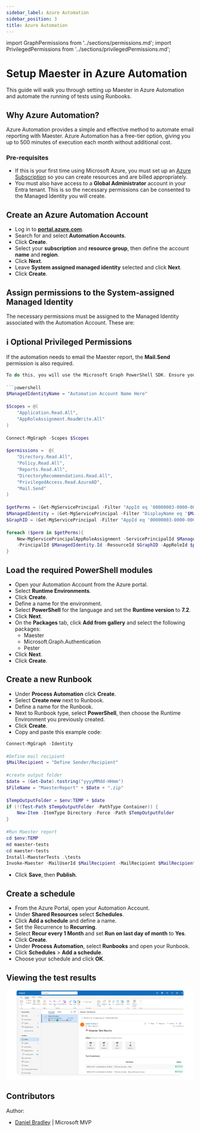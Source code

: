 ```yaml
---
sidebar_label: Azure Automation
sidebar_position: 3
title: Azure Automation
---
```

import GraphPermissions from '../sections/permissions.md';
import PrivilegedPermissions from '../sections/privilegedPermissions.md';

# <IIcon icon="devicon:azure" height="48" /> Setup Maester in Azure Automation
This guide will walk you through setting up Maester in Azure Automation and automate the running of tests using Runbooks.

## Why Azure Automation?
Azure Automation provides a simple and effective method to automate email reporting with Maester. Azure Automation has a free-tier option, giving you up to 500 minutes of execution each month without additional cost.

### Pre-requisites
- If this is your first time using Microsoft Azure, you must set up an [Azure Subscription](https://learn.microsoft.com/en-us/azure/cost-management-billing/manage/create-subscription) so you can create resources and are billed appropriately.
- You must also have access to a **Global Administrator** account in your Entra tenant. This is so the necessary permissions can be consented to the Managed Identity you will create.

## Create an Azure Automation Account
- Log in to **[portal.azure.com](https://portal.azure.com)**.
- Search for and select **Automation Accounts**.
- Click **Create**.
- Select your **subscription** and **resource group**, then define the account **name** and **region**.
- Click **Next**.
- Leave **System assigned managed identity** selected and click **Next**.
- Click **Create**.

##  Assign permissions to the System-assigned Managed Identity
The necessary permissions must be assigned to the Managed Identity associated with the Automation Account. These are:

<GraphPermissions/>

## ℹ️ Optional Privileged Permissions

<PrivilegedPermissions/>

If the automation needs to email the Maester report, the **Mail.Send** permission is also required.

```powershell
To do this, you will use the Microsoft Graph PowerShell SDK. Ensure you modify the first line with the name of your Automation Account.

```powershell
$ManagedIdentityName = "Automation Account Name Here"

$Scopes = @(
    "Application.Read.All",
    "AppRoleAssignment.ReadWrite.All"
)

Connect-MgGraph -Scopes $Scopes

$permissions =  @(
    "Directory.Read.All",
    "Policy.Read.All",
    "Reports.Read.All",
    "DirectoryRecommendations.Read.All",
    "PrivilegedAccess.Read.AzureAD",
    "Mail.Send"
)

$getPerms = (Get-MgServicePrincipal -Filter "AppId eq '00000003-0000-0000-c000-000000000000'").approles | Where {$_.Value -in $permissions}
$ManagedIdentity = (Get-MgServicePrincipal -Filter "DisplayName eq '$ManagedIdentityName'")
$GraphID = (Get-MgServicePrincipal -Filter "AppId eq '00000003-0000-0000-c000-000000000000'").id

foreach ($perm in $getPerms){
    New-MgServicePrincipalAppRoleAssignment -ServicePrincipalId $ManagedIdentity.Id `
    -PrincipalId $ManagedIdentity.Id -ResourceId $GraphID -AppRoleId $perm.id
}
```
##  Load the required PowerShell modules
- Open your Automation Account from the Azure portal.
- Select **Runtime Environments**.
- Click **Create**.
- Define a name for the environment.
- Select **PowerShell** for the language and set the **Runtime version** to **7.2**.
- Click **Next**.
- On the **Packages** tab, click **Add from gallery** and select the following packages:
  - Maester
  - Microsoft.Graph.Authentication
  - Pester
- Click **Next**.
- Click **Create**.

## Create a new Runbook
- Under **Process Automation** click **Create**.
- Select **Create new** next to Runbook.
- Define a name for the Runbook.
- Next to Runbook type, select **PowerShell**, then choose the Runtime Environment you previously created.
- Click **Create**.
- Copy and paste this example code:

```PowerShell
Connect-MgGraph -Identity

#Define mail recipient
$MailRecipient = "Define Sender/Recipient"

#create output folder
$date = (Get-Date).tostring("yyyyMMdd-HHmm")
$FileName = "MaesterReport" + $Date + ".zip"

$TempOutputFolder = $env:TEMP + $date
if (!(Test-Path $TempOutputFolder -PathType Container)) {
    New-Item -ItemType Directory -Force -Path $TempOutputFolder
}

#Run Maester report
cd $env:TEMP
md maester-tests
cd maester-tests
Install-MaesterTests .\tests
Invoke-Maester -MailUserId $MailRecipient -MailRecipient $MailRecipient -OutputFolder $TempOutputFolder
```
- Click **Save**, then **Publish**.

## Create a schedule
- From the Azure Portal, open your Automation Account.
- Under **Shared Resources** select **Schedules**.
- Click **Add a schedule** and define a name.
- Set the Recurrence to **Recurring**.
- Select **Recur every 1 Month** and set **Run on last day of month** to **Yes**.
- Click **Create**.
- Under **Process Automation**, select **Runbooks** and open your Runbook.
- Click **Schedules** > **Add a schedule**.
- Choose your schedule and click **OK**.

## Viewing the test results
![Screenshot of the Maester report email](assets/azureautomation-test-result.png)

## Contributors
Author:
- [Daniel Bradley](https://www.linkedin.com/in/danielbradley2/) | Microsoft MVP

